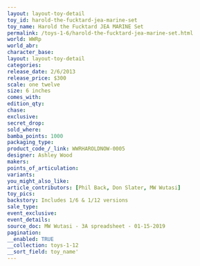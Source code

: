 ```yaml
---
layout: layout-toy-detail 
toy_id: harold-the-fucktard-jea-marine-set
toy_name: Harold the Fucktard JEA MARINE Set
permalink: /toys-1-6/harold-the-fucktard-jea-marine-set.html
world: WWRp
world_abr: 
character_base: 
layout: layout-toy-detail
categories: 
release_date: 2/6/2013
release_price: $300 
scale: one twelve
size: 6 inches
comes_with: 
edition_qty: 
chase: 
exclusive: 
secret_drop: 
sold_where: 
bamba_points: 1000
packaging_type: 
product_code_/_link: WWRHAROLDNOW-0005
designer: Ashley Wood
makers: 
points_of_articulation: 
variants: 
you_might_also_like: 
article_contributors: [Phil Back, Don Slater, MW Wutasi]
toy_pics: 
backstory: Includes 1/6 & 1/12 versions
sale_type: 
event_exclusive: 
event_details: 
source_doc: MW Wutasi - 3A spreadsheet - 01-15-2019
pagination: 
__enabled: TRUE
__collection: toys-1-12
__sort_field: toy_name'
---
```

